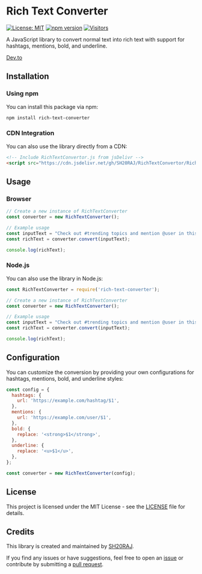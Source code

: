 # Rich Text Converter

[![License: MIT](https://img.shields.io/badge/License-MIT-blue.svg)](https://opensource.org/licenses/MIT)
[![npm version](https://badge.fury.io/js/rich-text-converter.svg)](https://www.npmjs.com/package/rich-text-converter)
[![Visitors](https://api.visitorbadge.io/api/visitors?path=https%3A%2F%2Fgithub.com%2FSH20RAJ%2FRichTextConvertor&labelColor=%23ff8a65&countColor=%23d9e3f0&style=flat)](https://visitorbadge.io/status?path=https%3A%2F%2Fgithub.com%2FSH20RAJ%2FRichTextConvertor)

A JavaScript library to convert normal text into rich text with support for hashtags, mentions, bold, and underline.

[Dev.to
](https://dev.to/sh20raj/convert-plain-text-to-rich-text-with-ease-3kcd)

## Installation

### Using npm

You can install this package via npm:

```bash
npm install rich-text-converter
```

### CDN Integration

You can also use the library directly from a CDN:

```html
<!-- Include RichTextConvertor.js from jsDelivr -->
<script src="https://cdn.jsdelivr.net/gh/SH20RAJ/RichTextConvertor/RichTextConvertor.min.js"></script>
```

## Usage

### Browser

```javascript
// Create a new instance of RichTextConverter
const converter = new RichTextConverter();

// Example usage
const inputText = "Check out #trending topics and mention @user in this **cool** __text__!";
const richText = converter.convert(inputText);

console.log(richText);
```

### Node.js

You can also use the library in Node.js:

```javascript
const RichTextConverter = require('rich-text-converter');

// Create a new instance of RichTextConverter
const converter = new RichTextConverter();

// Example usage
const inputText = "Check out #trending topics and mention @user in this **cool** __text__!";
const richText = converter.convert(inputText);

console.log(richText);
```

## Configuration

You can customize the conversion by providing your own configurations for hashtags, mentions, bold, and underline styles:

```javascript
const config = {
  hashtags: {
    url: 'https://example.com/hashtag/$1',
  },
  mentions: {
    url: 'https://example.com/user/$1',
  },
  bold: {
    replace: '<strong>$1</strong>',
  },
  underline: {
    replace: '<u>$1</u>',
  },
};

const converter = new RichTextConverter(config);
```

## License

This project is licensed under the MIT License - see the [LICENSE](LICENSE) file for details.

## Credits

This library is created and maintained by [SH20RAJ](https://github.com/SH20RAJ).

If you find any issues or have suggestions, feel free to open an [issue](https://github.com/SH20RAJ/RichTextConvertor/issues) or contribute by submitting a [pull request](https://github.com/SH20RAJ/RichTextConvertor/pulls).
